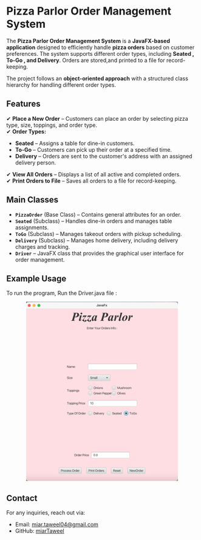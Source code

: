 # Pizza Parlor Order Management System  


The **Pizza Parlor Order Management System** is a **JavaFX-based application** designed to efficiently handle **pizza orders** based on customer preferences. The system supports different order types, including **Seated , To-Go , and Delivery**. Orders are stored,and printed to a file for record-keeping.  

The project follows an **object-oriented approach** with a structured class hierarchy for handling different order types.  


## Features 

✔ **Place a New Order** – Customers can place an order by selecting pizza type, size, toppings, and order type.  
✔ **Order Types:**  
   - **Seated** – Assigns a table for dine-in customers.  
   - **To-Go** – Customers can pick up their order at a specified time.  
   - **Delivery** – Orders are sent to the customer's address with an assigned delivery person.

✔ **View All Orders** – Displays a list of all active and completed orders.  
✔ **Print Orders to File** – Saves all orders to a file for record-keeping.  


## Main Classes  

- **`PizzaOrder`** (Base Class) – Contains general attributes for an order.  
- **`Seated`** (Subclass) – Handles dine-in orders and manages table assignments.  
- **`ToGo`** (Subclass) – Manages takeout orders with pickup scheduling.  
- **`Delivery`** (Subclass) – Manages home delivery, including delivery charges and tracking.  
- **`Driver`** – JavaFX class that provides the graphical user interface for order management.  


## Example Usage

To run the program, Run the Driver.java file :

<div align="center">
<img src="GUI.png" alt="Gantt Chart" width="400"/>
</div>


## Contact

For any inquiries, reach out via:

- Email: [miar.taweel04@gmail.com](mailto\:miar.taweel04@gmail.com)
- GitHub: [miarTaweel](https://github.com/miarTaweel)

